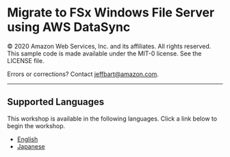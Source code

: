 # Migrate to FSx Windows File Server using AWS DataSync

© 2020 Amazon Web Services, Inc. and its affiliates. All rights reserved.
This sample code is made available under the MIT-0 license. See the LICENSE file.

Errors or corrections? Contact [jeffbart@amazon.com](mailto:jeffbart@amazon.com).

---

## Supported Languages

This workshop is available in the following languages.  Click a link below to begin the workshop.

- [English](EN/)
- [Japanese](JP/)
